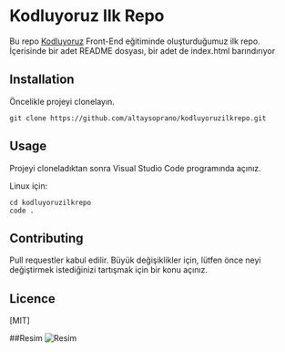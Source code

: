 # Kodluyoruz Ilk Repo

Bu repo [Kodluyoruz](https://www.kodluyoruz.org/) Front-End eğitiminde oluşturduğumuz ilk repo. İçerisinde bir adet 
README dosyası, bir adet de index.html barındırıyor

## Installation

Öncelikle projeyi clonelayın. 

```
git clone https://github.com/altaysoprano/kodluyoruzilkrepo.git
```

## Usage

Projeyi cloneladıktan sonra Visual Studio Code programında açınız.

Linux için:

```
cd kodluyoruzilkrepo
code .
```

## Contributing

Pull requestler kabul edilir. Büyük değişiklikler için, lütfen önce neyi değiştirmek
istediğinizi tartışmak için bir konu açınız.

## Licence

[MIT]

##Resim
![Resim]("C:\Users\user\kodluyoruzilkrepo\kodluyoruz.png")